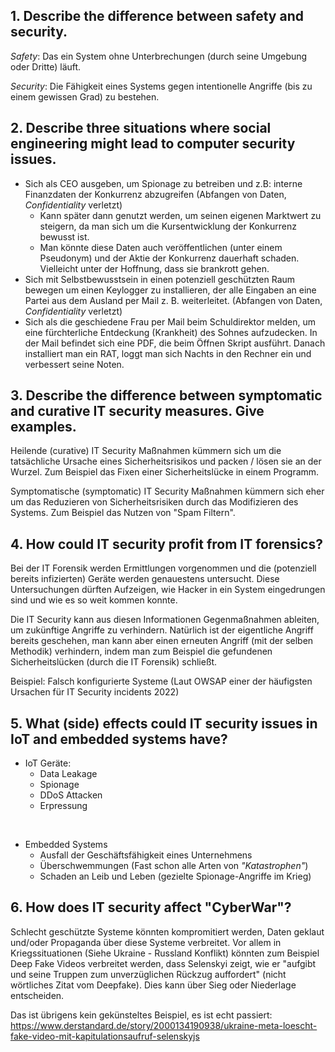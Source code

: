 ## 1. Describe the difference between safety and security.
*Safety*: Das ein System ohne Unterbrechungen (durch seine Umgebung oder Dritte) läuft.

*Security*: Die Fähigkeit eines Systems gegen intentionelle Angriffe (bis zu einem gewissen Grad) zu bestehen.

## 2. Describe three situations where social engineering might lead to computer security issues.
- Sich als CEO ausgeben, um Spionage zu betreiben und z.B: interne Finanzdaten der Konkurrenz abzugreifen (Abfangen von Daten, *Confidentiality* verletzt)
	- Kann später dann genutzt werden, um seinen eigenen Marktwert zu steigern, da man sich um die Kursentwicklung der Konkurrenz bewusst ist.
	- Man könnte diese Daten auch veröffentlichen (unter einem Pseudonym) und der Aktie der Konkurrenz dauerhaft schaden. Vielleicht unter der Hoffnung, dass sie brankrott gehen.
- Sich mit Selbstbewusstsein in einen potenziell geschützten Raum bewegen um einen Keylogger zu installieren, der alle Eingaben an eine Partei aus dem Ausland per Mail z. B. weiterleitet. (Abfangen von Daten, *Confidentiality* verletzt)
- Sich als die geschiedene Frau per Mail beim Schuldirektor melden, um eine fürchterliche Entdeckung (Krankheit) des Sohnes aufzudecken. In der Mail befindet sich eine PDF, die beim Öffnen Skript ausführt. Danach installiert man ein RAT, loggt man sich Nachts in den Rechner ein und verbessert seine Noten.

## 3. Describe the difference between symptomatic and curative IT security measures. Give examples.
Heilende (curative) IT Security Maßnahmen kümmern sich um die tatsächliche Ursache eines Sicherheitsrisikos und packen / lösen sie an der Wurzel. Zum Beispiel das Fixen einer Sicherheitslücke in einem Programm.

Symptomatische (symptomatic) IT Security Maßnahmen kümmern sich eher um das Reduzieren von Sicherheitsrisiken durch das Modifizieren des Systems. Zum Beispiel das Nutzen von "Spam Filtern".

## 4. How could IT security profit from IT forensics?
Bei der IT Forensik werden Ermittlungen vorgenommen und die (potenziell bereits infizierten) Geräte werden genauestens untersucht. Diese Untersuchungen dürften Aufzeigen, wie Hacker in ein System eingedrungen sind und wie es so weit kommen konnte.

Die IT Security kann aus diesen Informationen Gegenmaßnahmen ableiten, um zukünftige Angriffe zu verhindern. Natürlich ist der eigentliche Angriff bereits geschehen, man kann aber einen erneuten Angriff (mit der selben Methodik) verhindern, indem man zum Beispiel die gefundenen Sicherheitslücken (durch die IT Forensik) schließt.

Beispiel: Falsch konfigurierte Systeme (Laut OWSAP einer der häufigsten Ursachen für IT Security incidents 2022)

## 5. What (side) effects could IT security issues in IoT and embedded systems have?
- IoT Geräte:
	- Data Leakage
	- Spionage
	- DDoS Attacken
	- Erpressung
<br>

- Embedded Systems
	- Ausfall der Geschäftsfähigkeit eines Unternehmens
	- Überschwemmungen (Fast schon alle Arten von *"Katastrophen"*)
	- Schaden an Leib und Leben (gezielte Spionage-Angriffe im Krieg)

## 6. How does IT security affect "CyberWar"?
Schlecht geschützte Systeme könnten kompromitiert werden, Daten geklaut und/oder Propaganda über diese Systeme verbreitet. Vor allem in Kriegssituationen (Siehe Ukraine - Russland Konflikt) könnten zum Beispiel Deep Fake Videos verbreitet werden, dass Selenskyi zeigt, wie er "aufgibt und seine Truppen zum unverzüglichen Rückzug auffordert" (nicht wörtliches Zitat vom Deepfake). Dies kann über Sieg oder Niederlage entscheiden.

Das ist übrigens kein gekünsteltes Beispiel, es ist echt passiert: https://www.derstandard.de/story/2000134190938/ukraine-meta-loescht-fake-video-mit-kapitulationsaufruf-selenskyjs
